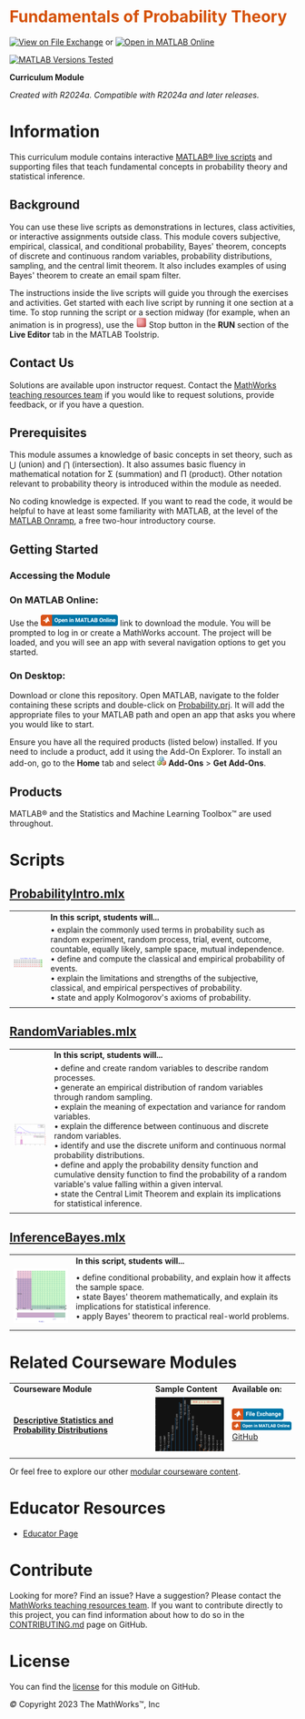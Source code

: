 
# <span style="color:rgb(213,80,0)">Fundamentals of Probability Theory</span>


[![View on File Exchange](https://www.mathworks.com/matlabcentral/images/matlab-file-exchange.svg)](https://www.mathworks.com/matlabcentral/fileexchange/100546-probability-theory) or [![Open in MATLAB Online](https://www.mathworks.com/images/responsive/global/open-in-matlab-online.svg)](https://matlab.mathworks.com/open/github/v1?repo=MathWorks-Teaching-Resources/Probability-Theory&project=Probability.prj&file=README.mlx)

[![MATLAB Versions Tested](https://img.shields.io/endpoint?url=https%3A%2F%2Fraw.githubusercontent.com%2FMathWorks-Teaching-Resources%2FProbability-Theory%2Frelease%2FImages%2FTestedWith.json)](https://MathWorks-Teaching-Resources.github.io/Probability-Theory)

**Curriculum Module**

_Created with R2024a. Compatible with R2024a and later releases._

# Information

This curriculum module contains interactive [MATLAB® live scripts](https://www.mathworks.com/products/matlab/live-editor.html) and supporting files that teach fundamental concepts in probability theory and statistical inference.


## Background

You can use these live scripts as demonstrations in lectures, class activities, or interactive assignments outside class. This module covers subjective, empirical, classical, and conditional probability, Bayes' theorem, concepts of discrete and continuous random variables, probability distributions, sampling, and the central limit theorem. It also includes examples of using Bayes' theorem to create an email spam filter.


The instructions inside the live scripts will guide you through the exercises and activities. Get started with each live script by running it one section at a time. To stop running the script or a section midway (for example, when an animation is in progress), use the <img src="Images/EndIcon.png" width="19" alt="EndIcon.png"> Stop button in the **RUN** section of the **Live Editor** tab in the MATLAB Toolstrip.

## Contact Us

Solutions are available upon instructor request. Contact the [MathWorks teaching resources team](mailto:onlineteaching@mathworks.com) if you would like to request solutions, provide feedback, or if you have a question.


## Prerequisites

This module assumes a knowledge of basic concepts in set theory, such as ⋃ (union) and ⋂ (intersection). It also assumes basic fluency in mathematical notation for Σ (summation) and Π (product). Other notation relevant to probability theory is introduced within the module as needed. 


No coding knowledge is expected. If you want to read the code, it would be helpful to have at least some familiarity with MATLAB, at the level of the [<u>MATLAB Onramp</u>](https://matlabacademy.mathworks.com/details/matlab-onramp/gettingstarted), a free two\-hour introductory course.


## Getting Started
### Accessing the Module
### **On MATLAB Online:**

Use the [<img src="Images/OpenInMO.png" width="136" alt="OpenInMO.png">](https://matlab.mathworks.com/open/github/v1?repo=MathWorks-Teaching-Resources/Probability-Theory&project=Probability.prj) link to download the module. You will be prompted to log in or create a MathWorks account. The project will be loaded, and you will see an app with several navigation options to get you started.

### **On Desktop:**

Download or clone this repository. Open MATLAB, navigate to the folder containing these scripts and double\-click on [Probability.prj](https://matlab.mathworks.com/open/github/v1?repo=MathWorks-Teaching-Resources/Probability-Theory&project=Probability.prj&file=README.mlx). It will add the appropriate files to your MATLAB path and open an app that asks you where you would like to start. 


Ensure you have all the required products (listed below) installed. If you need to include a product, add it using the Add\-On Explorer. To install an add\-on, go to the **Home** tab and select  <img src="Images/AddOnsIcon.png" width="16" alt="AddOnsIcon.png"> **Add-Ons** > **Get Add-Ons**. 


## Products

MATLAB® and the Statistics and Machine Learning Toolbox™ are used throughout.

# Scripts
## [**ProbabilityIntro.mlx**](https://matlab.mathworks.com/open/github/v1?repo=MathWorks-Teaching-Resources/Probability-Theory&project=Probability.prj&file=Scripts/ProbabilityIntro.mlx) 
|      |      |
| :-- | :-- |
|  | **In this script, students will...** <br>   |
| <img src="Images/IntroProbIcon.png" width="171" alt="IntroProbIcon.png"> <br>  | $\bullet$ explain the commonly used terms in probability such as random experiment, random process, trial, event, outcome, countable, equally likely, sample space, mutual independence. <br> $\bullet$ define and compute the classical and empirical probability of events. <br> $\bullet$ explain the limitations and strengths of the subjective, classical, and empirical perspectives of probability. <br> $\bullet$ state and apply Kolmogorov's axioms of probability. <br>   |
|      |       |

## [**RandomVariables.mlx**](https://matlab.mathworks.com/open/github/v1?repo=MathWorks-Teaching-Resources/Probability-Theory&project=Probability.prj&file=Scripts/RandomVariables.mlx) 
|      |      |
| :-- | :-- |
|  | **In this script, students will...** <br>   |
| <img src="Images/centralLimitTheorem.gif" width="171" alt="centralLimitTheorem.gif"> <br>  | $\bullet$ define and create random variables to describe random processes. <br> $\bullet$ generate an empirical distribution of random variables through random sampling. <br> $\bullet$ explain the meaning of expectation and variance for random variables. <br> $\bullet$ explain the difference between continuous and discrete random variables. <br> $\bullet$ identify and use the discrete uniform and continuous normal probability distributions. <br> $\bullet$ define and apply the probability density function and cumulative density function to find the probability of a random variable's value falling within a given interval. <br> $\bullet$ state the Central Limit Theorem and explain its implications for statistical inference. <br>   |
|      |       |

## [**InferenceBayes.mlx**](https://matlab.mathworks.com/open/github/v1?repo=MathWorks-Teaching-Resources/Probability-Theory&project=Probability.prj&file=Scripts/InferenceBayes.mlx) 
|      |      |
| :-- | :-- |
|  | **In this script, students will...** <br>   |
| <img src="Images/bayesTheorem.png" width="171" alt="bayesTheorem.png"> <br>  | $\bullet$ define conditional probability, and explain how it affects the sample space. <br> $\bullet$ state Bayes' theorem mathematically, and explain its implications for statistical inference. <br> $\bullet$ apply Bayes' theorem to practical real\-world problems. <br>   |
|      |       |

# Related Courseware Modules
|      |      |      |
| :-- | :-- | :-- |
| **Courseware Module** <br>  | **Sample Content** <br>  | **Available on:** <br>   |
| [**Descriptive Statistics and Probability Distributions**](https://www.mathworks.com/matlabcentral/fileexchange/95463-descriptive-statistics-and-probability-distributions) <br>  | <img src="Images/image_6.png" width="171" alt="image_6.png"> <br>  | [<img src="Images/OpenInFX.png" width="91" alt="OpenInFX.png">](https://www.mathworks.com/matlabcentral/fileexchange/95463-descriptive-statistics-and-probability-distributions) <br> [<img src="Images/OpenInMO.png" width="136" alt="OpenInMO.png">](https://matlab.mathworks.com/open/github/v1?repo=MathWorks-Teaching-Resources/Descriptive-Stats-and-Probability&project=StatsAndProb.prj) <br> [GitHub](https://github.com/MathWorks-Teaching-Resources/Descriptive-Stats-and-Probability) <br>   |
|      |      |       |


Or feel free to explore our other [modular courseware content](https://www.mathworks.com/matlabcentral/fileexchange/?q=tag%3A%22courseware+module%22&sort=downloads_desc_30d).

# Educator Resources
-  [Educator Page](https://www.mathworks.com/academia/educators.html) 

# Contribute 

Looking for more? Find an issue? Have a suggestion? Please contact the [MathWorks teaching resources team](mailto:%20onlineteaching@mathworks.com). If you want to contribute directly to this project, you can find information about how to do so in the [CONTRIBUTING.md](https://github.com/MathWorks-Teaching-Resources/Probability-Theory/blob/release/CONTRIBUTING.md) page on GitHub.

# License

You can find the [license](https://github.com/MathWorks-Teaching-Resources/Probability-Theory/blob/release/LICENSE.md) for this module on GitHub.


 *©* Copyright 2023 The MathWorks™, Inc


